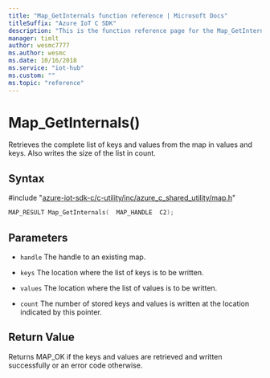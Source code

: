 ```yaml
---                             
title: "Map_GetInternals function reference | Microsoft Docs" 
titleSuffix: "Azure IoT C SDK"            
description: "This is the function reference page for the Map_GetInternals() function in the Azure IoT C SDK. This SDK is used with Azure IoT Hub and Azure IoT Hub Device Provisioning Service"            
manager: timlt                 
author: wesmc7777              
ms.author: wesmc               
ms.date: 10/16/2018                    
ms.service: "iot-hub"             
ms.custom: ""                
ms.topic: "reference"        
---                            
```


# Map_GetInternals()

Retrieves the complete list of keys and values from the map in values and keys. Also writes the size of the list in count.

## Syntax

\#include "[azure-iot-sdk-c/c-utility/inc/azure_c_shared_utility/map.h](../map-h.md)"  
```C
MAP_RESULT Map_GetInternals(  MAP_HANDLE  C2);
```

## Parameters
* `handle` The handle to an existing map. 

* `keys` The location where the list of keys is to be written. 

* `values` The location where the list of values is to be written. 

* `count` The number of stored keys and values is written at the location indicated by this pointer.

## Return Value
Returns MAP_OK if the keys and values are retrieved and written successfully or an error code otherwise.

